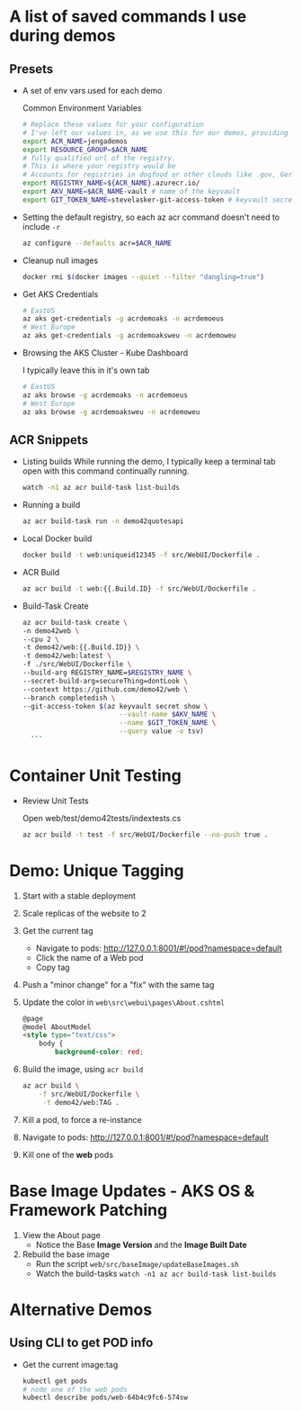 # A list of saved commands I use during demos

## Presets
- A set of env vars used for each demo
    
    Common Environment Variables
    ```sh
    # Replace these values for your configuration
    # I've left our values in, as we use this for our demos, providing some examples
    export ACR_NAME=jengademos
    export RESOURCE_GROUP=$ACR_NAME
    # fully qualified url of the registry. 
    # This is where your registry would be
    # Accounts for registries in dogfood or other clouds like .gov, Germany and China
    export REGISTRY_NAME=${ACR_NAME}.azurecr.io/ 
    export AKV_NAME=$ACR_NAME-vault # name of the keyvault
    export GIT_TOKEN_NAME=stevelasker-git-access-token # keyvault secret name
    ```

- Setting the default registry, so each az acr command doesn't need to include `-r`
    ```sh
    az configure --defaults acr=$ACR_NAME
    ```
- Cleanup null images
    ```sh
    docker rmi $(docker images --quiet --filter "dangling=true")
    ```
- Get AKS Credentials
    ```sh
    # EastUS
    az aks get-credentials -g acrdemoaks -n acrdemoeus
    # West Europe
    az aks get-credentials -g acrdemoaksweu -n acrdemoweu
    ```
- Browsing the AKS Cluster - Kube Dashboard

  I typically leave this in it's own tab

    ```sh
    # EastUS
    az aks browse -g acrdemoaks -n acrdemoeus
    # West Europe
    az aks browse -g acrdemoaksweu -n acrdemoweu
    ```

## ACR Snippets
- Listing builds
    While running the demo, I typically keep a terminal tab open with this command continually running.
    ```sh
    watch -n1 az acr build-task list-builds
    ```

- Running a build
    ```sh
    az acr build-task run -n demo42quotesapi
    ```
- Local Docker build
    ```sh
    docker build -t web:uniqueid12345 -f src/WebUI/Dockerfile .
    ```

- ACR Build
    ```sh
    az acr build -t web:{{.Build.ID} -f src/WebUI/Dockerfile .
    ```

- Build-Task Create
    ```sh
    az acr build-task create \
    -n demo42web \
    --cpu 2 \
    -t demo42/web:{{.Build.ID}} \
    -t demo42/web:latest \
    -f ./src/WebUI/Dockerfile \
    --build-arg REGISTRY_NAME=$REGISTRY_NAME \
    --secret-build-arg=secureThing=dontLook \
    --context https://github.com/demo42/web \
    --branch completedish \
    --git-access-token $(az keyvault secret show \
                            --vault-name $AKV_NAME \
                            --name $GIT_TOKEN_NAME \
                            --query value -o tsv) 
      ```

# Container Unit Testing
-  Review Unit Tests

    Open web/test/demo42tests/indextests.cs
    ```sh
    az acr build -t test -f src/WebUI/Dockerfile --no-push true .
    ```

# Demo: Unique Tagging 
1. Start with a stable deployment
1. Scale replicas of the website to 2
1. Get the current tag
    - Navigate to pods: http://127.0.0.1:8001/#!/pod?namespace=default
    -   Click the name of a Web pod
    - Copy tag 
1. Push a "minor change" for a "fix" with the same tag
1. Update the color in `web\src\webui\pages\About.cshtml`
    ```html
    @page
    @model AboutModel
    <style type="text/css">
        body {
            background-color: red;
    ```
1. Build the image, using `acr build`
    ```sh
    az acr build \
        -f src/WebUI/Dockerfile \
         -t demo42/web:TAG .
    ```

1. Kill a pod, to force a re-instance
1. Navigate to pods: http://127.0.0.1:8001/#!/pod?namespace=default
1. Kill one of the **web**  pods

# Base Image Updates - AKS OS & Framework Patching

1.  View the About page
    -   Notice the Base **Image Version** and the **Image Built Date**
1.  Rebuild the base image
    - Run the script `web/src/baseImage/updateBaseImages.sh`
    - Watch the build-tasks `watch -n1 az acr build-task list-builds`
# Alternative Demos

## Using CLI to get POD info
- Get the current image:tag
    ```sh
    kubectl get pods
    # node one of the web pods
    kubectl describe pods/web-64b4c9fc6-574sw
    ```
